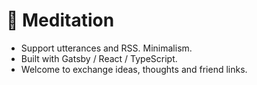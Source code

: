# 🍃 Meditation

- Support utterances and RSS. Minimalism.  
- Built with Gatsby / React / TypeScript.  
- Welcome to exchange ideas, thoughts and friend links.  
